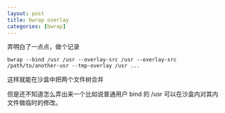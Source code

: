 ```yaml
---
layout: post
title: bwrap overlay
categories: [bwrap]
---
```


弄明白了一点点，做个记录
```
bwrap --bind /usr /usr --overlay-src /usr --overlay-src /path/to/another-usr --tmp-overlay /usr ...
```
这样就能在沙盒中把两个文件树合并

但是还不知道怎么弄出来一个比如说普通用户 bind 的 /usr 可以在沙盒内对其内文件做临时的修改。

